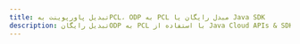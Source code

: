 ---title: تبدیل پاورپوینت بهPCL، ODP به PCL مبدل رایگان یا Java SDKdescription: تبدیل رایگانODP به PCL با استفاده از Java Cloud APIs & SDK. همچنین اسناد Microsoft PowerPoint را در Cloud ایجاد، ویرایش و رندر کنید.---